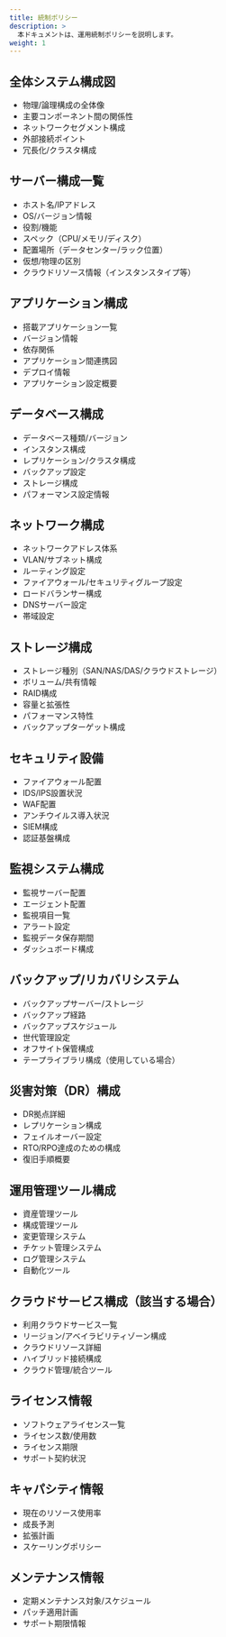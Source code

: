 ```yaml
---
title: 統制ポリシー
description: >
  本ドキュメントは、運用統制ポリシーを説明します。
weight: 1
---
```


## 全体システム構成図

- 物理/論理構成の全体像
- 主要コンポーネント間の関係性
- ネットワークセグメント構成
- 外部接続ポイント
- 冗長化/クラスタ構成

## サーバー構成一覧

- ホスト名/IPアドレス
- OS/バージョン情報
- 役割/機能
- スペック（CPU/メモリ/ディスク）
- 配置場所（データセンター/ラック位置）
- 仮想/物理の区別
- クラウドリソース情報（インスタンスタイプ等）

## アプリケーション構成

- 搭載アプリケーション一覧
- バージョン情報
- 依存関係
- アプリケーション間連携図
- デプロイ情報
- アプリケーション設定概要

## データベース構成

- データベース種類/バージョン
- インスタンス構成
- レプリケーション/クラスタ構成
- バックアップ設定
- ストレージ構成
- パフォーマンス設定情報

## ネットワーク構成

- ネットワークアドレス体系
- VLAN/サブネット構成
- ルーティング設定
- ファイアウォール/セキュリティグループ設定
- ロードバランサー構成
- DNSサーバー設定
- 帯域設定

## ストレージ構成

- ストレージ種別（SAN/NAS/DAS/クラウドストレージ）
- ボリューム/共有情報
- RAID構成
- 容量と拡張性
- パフォーマンス特性
- バックアップターゲット構成

## セキュリティ設備

- ファイアウォール配置
- IDS/IPS設置状況
- WAF配置
- アンチウイルス導入状況
- SIEM構成
- 認証基盤構成

## 監視システム構成

- 監視サーバー配置
- エージェント配置
- 監視項目一覧
- アラート設定
- 監視データ保存期間
- ダッシュボード構成

## バックアップ/リカバリシステム

- バックアップサーバー/ストレージ
- バックアップ経路
- バックアップスケジュール
- 世代管理設定
- オフサイト保管構成
- テープライブラリ構成（使用している場合）

## 災害対策（DR）構成

- DR拠点詳細
- レプリケーション構成
- フェイルオーバー設定
- RTO/RPO達成のための構成
- 復旧手順概要

## 運用管理ツール構成

- 資産管理ツール
- 構成管理ツール
- 変更管理システム
- チケット管理システム
- ログ管理システム
- 自動化ツール

## クラウドサービス構成（該当する場合）

- 利用クラウドサービス一覧
- リージョン/アベイラビリティゾーン構成
- クラウドリソース詳細
- ハイブリッド接続構成
- クラウド管理/統合ツール

## ライセンス情報

- ソフトウェアライセンス一覧
- ライセンス数/使用数
- ライセンス期限
- サポート契約状況

## キャパシティ情報

- 現在のリソース使用率
- 成長予測
- 拡張計画
- スケーリングポリシー

## メンテナンス情報

- 定期メンテナンス対象/スケジュール
- パッチ適用計画
- サポート期限情報